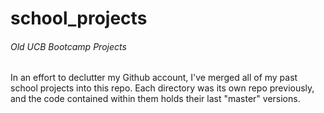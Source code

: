 # school_projects
###### Old UCB Bootcamp Projects
In an effort to declutter my Github account, I've merged all of my past school projects into this repo. Each directory was its own repo previously, and the code contained within them holds their last "master" versions.
